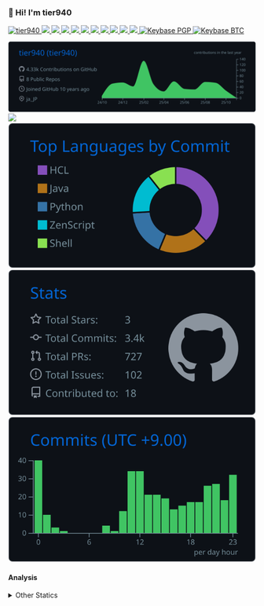 ### 👋 Hi! I'm tier940

<p align="left"> 
  <a href="https://github.com/tier940/tier940/">
    <img src="https://komarev.com/ghpvc/?username=tier940" alt="tier940" />
  </a>
  <a href="http://twitter.com/tier940">
    <img height="20" src="https://img.shields.io/twitter/follow/tier940?label=Twitter&logo=twitter&style=flat" />
  </a>
  <a href="https://github.com/tier940">
    <img height="20" src="https://img.shields.io/github/followers/tier940?label=follow&logo=github&style=flat" />
  </a>
  <a href="https://www.reddit.com/user/tier940">
    <img height="20" src="https://img.shields.io/reddit/user-karma/combined/tier940?label=Reddit&logo=reddit&style=flat" />
  </a>
  <a href="https://stackoverflow.com/users/17317833/tier940">
    <img height="20" src="https://img.shields.io/stackexchange/stackoverflow/r/17317833?label=StackOverflow&logo=stack-overflow&style=flat" />
  </a>
  <a href="https://zenn.dev/tier940">
    <img height="20" src="https://zenn.badge.nikaera.com/s/tier940/likes" />
  </a>
  <a href="https://zenn.dev/tier940">
    <img height="20" src="https://zenn.badge.nikaera.com/s/tier940/followers" />
  </a>
  <a href="https://zenn.dev/tier940">
    <img height="20" src="https://zenn.badge.nikaera.com/s/tier940/articles" />
  </a>
  <a href="http://qiita.com/tier940">
    <img height="20" src="https://qiita-badge.apiapi.app/s/tier940/posts.svg" />
  </a>
  <a href="http://qiita.com/tier940">
    <img height="20" src="https://qiita-badge.apiapi.app/s/tier940/contributions.svg" />
  </a>
  <a href="https://github.com/tier940/tier940/">
    <img height="20" src="https://github.com/tier940/tier940/actions/workflows/main.yml/badge.svg" />
  </a>
  <a href="https://keybase.io/tier940">
    <img alt="Keybase PGP" src="https://img.shields.io/keybase/pgp/tier940">
  </a>
  <a href="https://keybase.io/tier940">
    <img alt="Keybase BTC" src="https://img.shields.io/keybase/btc/tier940">
  </a>
</p>

[![](https://raw.githubusercontent.com/tier940/tier940/main/profile-summary-card-output/github_dark/0-profile-details.svg)](https://github.com/vn7n24fzkq/github-profile-summary-cards)
[![](https://raw.githubusercontent.com/tier940/tier940/main/profile-summary-card-output/github_dark/1-repos-per-language.svg)](https://github.com/vn7n24fzkq/github-profile-summary-cards) [![](https://raw.githubusercontent.com/tier940/tier940/main/profile-summary-card-output/github_dark/2-most-commit-language.svg)](https://github.com/vn7n24fzkq/github-profile-summary-cards)
[![](https://raw.githubusercontent.com/tier940/tier940/main/profile-summary-card-output/github_dark/3-stats.svg)](https://github.com/vn7n24fzkq/github-profile-summary-cards) [![](https://raw.githubusercontent.com/tier940/tier940/main/profile-summary-card-output/github_dark/4-productive-time.svg)](https://github.com/vn7n24fzkq/github-profile-summary-cards)


#### Analysis
<!-- <img height="150" src="https://github.com/tier940/tier940/blob/master/images/stat.svg" alt="Alternative Text"/> -->

<details>
  <summary>Other Statics</summary>
  <!--START_SECTION:waka-->
![Code Time](http://img.shields.io/badge/Code%20Time-3%2C019%20hrs%2044%20mins-blue)

**🐱 My GitHub Data** 

> 📦 21.7 kB Used in GitHub's Storage 
 > 
> 💼 Opted to Hire
 > 
> 📜 11 Public Repositories 
 > 
> 🔑 1 Private Repositories 
 > 
**I'm an Early 🐤** 

```text
🌞 Morning                1510 commits        ████░░░░░░░░░░░░░░░░░░░░░   15.80 % 
🌆 Daytime                3492 commits        █████████░░░░░░░░░░░░░░░░   36.55 % 
🌃 Evening                3508 commits        █████████░░░░░░░░░░░░░░░░   36.71 % 
🌙 Night                  1045 commits        ███░░░░░░░░░░░░░░░░░░░░░░   10.94 % 
```
📅 **I'm Most Productive on Saturday** 

```text
Monday                   937 commits         ██░░░░░░░░░░░░░░░░░░░░░░░   09.81 % 
Tuesday                  1695 commits        ████░░░░░░░░░░░░░░░░░░░░░   17.74 % 
Wednesday                1079 commits        ███░░░░░░░░░░░░░░░░░░░░░░   11.29 % 
Thursday                 1080 commits        ███░░░░░░░░░░░░░░░░░░░░░░   11.30 % 
Friday                   1240 commits        ███░░░░░░░░░░░░░░░░░░░░░░   12.98 % 
Saturday                 1850 commits        █████░░░░░░░░░░░░░░░░░░░░   19.36 % 
Sunday                   1674 commits        ████░░░░░░░░░░░░░░░░░░░░░   17.52 % 
```


📊 **This Week I Spent My Time On** 

```text
🕑︎ Time Zone: Asia/Tokyo

💬 Programming Languages: 
Java                     9 hrs 59 mins       ███████████████░░░░░░░░░░   58.03 % 
Other                    2 hrs 45 mins       ████░░░░░░░░░░░░░░░░░░░░░   15.97 % 
Markdown                 1 hr 13 mins        ██░░░░░░░░░░░░░░░░░░░░░░░   07.08 % 
JSON                     58 mins             █░░░░░░░░░░░░░░░░░░░░░░░░   05.63 % 
INI                      52 mins             █░░░░░░░░░░░░░░░░░░░░░░░░   05.08 % 

🔥 Editors: 
IntelliJ                 9 hrs 44 mins       ██████████████░░░░░░░░░░░   56.53 % 
VS Code                  5 hrs 43 mins       ████████░░░░░░░░░░░░░░░░░   33.20 % 
Edge                     1 hr 46 mins        ███░░░░░░░░░░░░░░░░░░░░░░   10.27 % 

💻 Operating System: 
Windows                  17 hrs 6 mins       █████████████████████████   99.27 % 
Linux                    7 mins              ░░░░░░░░░░░░░░░░░░░░░░░░░   00.73 % 
```

**I Mostly Code in Java** 

```text
Java                     12 repos            ███████████░░░░░░░░░░░░░░   44.44 % 
ZenScript                3 repos             ███░░░░░░░░░░░░░░░░░░░░░░   11.11 % 
HTML                     2 repos             ██░░░░░░░░░░░░░░░░░░░░░░░   07.41 % 
HCL                      2 repos             ██░░░░░░░░░░░░░░░░░░░░░░░   07.41 % 
Dockerfile               1 repo              █░░░░░░░░░░░░░░░░░░░░░░░░   03.70 % 
```



**Timeline**

![Lines of Code chart](https://raw.githubusercontent.com/tier940/tier940/main/assets/bar_graph.png)


 Last Updated on 02/01/2024 00:13:26 UTC
<!--END_SECTION:waka-->
</details>
